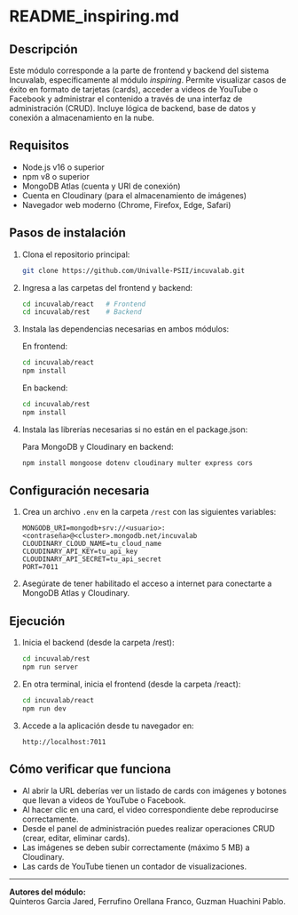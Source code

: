 # README_inspiring.md

## Descripción
Este módulo corresponde a la parte de frontend y backend del sistema Incuvalab, específicamente al módulo *inspiring*.
Permite visualizar casos de éxito en formato de tarjetas (cards), acceder a videos de YouTube o Facebook y administrar el contenido a través de una interfaz de administración (CRUD).
Incluye lógica de backend, base de datos y conexión a almacenamiento en la nube.

## Requisitos

- Node.js v16 o superior
- npm v8 o superior
- MongoDB Atlas (cuenta y URI de conexión)
- Cuenta en Cloudinary (para el almacenamiento de imágenes)
- Navegador web moderno (Chrome, Firefox, Edge, Safari)

## Pasos de instalación

1. Clona el repositorio principal:
   ```bash
   git clone https://github.com/Univalle-PSII/incuvalab.git
   ```

2. Ingresa a las carpetas del frontend y backend:
   ```bash
   cd incuvalab/react   # Frontend
   cd incuvalab/rest    # Backend
   ```

3. Instala las dependencias necesarias en ambos módulos:

   En frontend:
   ```bash
   cd incuvalab/react
   npm install
   ```

   En backend:
   ```bash
   cd incuvalab/rest
   npm install
   ```

4. Instala las librerías necesarias si no están en el package.json:

   Para MongoDB y Cloudinary en backend:
   ```bash
   npm install mongoose dotenv cloudinary multer express cors
   ```

## Configuración necesaria

1. Crea un archivo `.env` en la carpeta `/rest` con las siguientes variables:

   ```env
   MONGODB_URI=mongodb+srv://<usuario>:<contraseña>@<cluster>.mongodb.net/incuvalab
   CLOUDINARY_CLOUD_NAME=tu_cloud_name
   CLOUDINARY_API_KEY=tu_api_key
   CLOUDINARY_API_SECRET=tu_api_secret
   PORT=7011
   ```

2. Asegúrate de tener habilitado el acceso a internet para conectarte a MongoDB Atlas y Cloudinary.

## Ejecución

1. Inicia el backend (desde la carpeta /rest):
   ```bash
   cd incuvalab/rest
   npm run server
   ```

2. En otra terminal, inicia el frontend (desde la carpeta /react):
   ```bash
   cd incuvalab/react
   npm run dev
   ```

3. Accede a la aplicación desde tu navegador en:
   ```
   http://localhost:7011
   ```

## Cómo verificar que funciona

- Al abrir la URL deberías ver un listado de cards con imágenes y botones que llevan a videos de YouTube o Facebook.
- Al hacer clic en una card, el video correspondiente debe reproducirse correctamente.
- Desde el panel de administración puedes realizar operaciones CRUD (crear, editar, eliminar cards).
- Las imágenes se deben subir correctamente (máximo 5 MB) a Cloudinary.
- Las cards de YouTube tienen un contador de visualizaciones.

---

**Autores del módulo:**  
Quinteros Garcia Jared, Ferrufino Orellana Franco, Guzman Huachini Pablo.